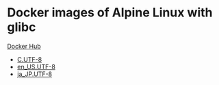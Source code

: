 # Docker images of Alpine Linux with glibc

[Docker Hub](https://hub.docker.com/r/pyar6329/alpine-glibc)

- [C.UTF-8](./Dockerfile)
- [en_US.UTF-8](./en_US/Dockerfile)
- [ja_JP.UTF-8](./ja_JP/Dockerfile)
